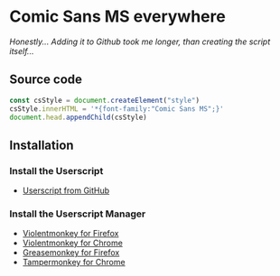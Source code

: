 # Comic Sans MS everywhere</h1>
*Honestly... Adding it to Github took me longer, than creating the script itself...*

## Source code
```js
const csStyle = document.createElement("style")
csStyle.innerHTML = '*{font-family:"Comic Sans MS";}'
document.head.appendChild(csStyle)
```

## Installation
### Install the Userscript
  - [Userscript from GitHub](https://github.com/Shaehl/comic-sans-ms-everywhere/raw/main/csmse.user.js)

### Install the Userscript Manager
  - [Violentmonkey for Firefox](https://addons.mozilla.org/en-US/firefox/addon/violentmonkey/)
  - [Violentmonkey for Chrome](https://chrome.google.com/webstore/detail/violentmonkey/jinjaccalgkegednnccohejagnlnfdag)
  - [Greasemonkey for Firefox](https://addons.mozilla.org/en-US/firefox/addon/greasemonkey/)
  - [Tampermonkey for Chrome](https://chrome.google.com/webstore/detail/tampermonkey/dhdgffkkebhmkfjojejmpbldmpobfkfo)
